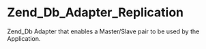 Zend_Db_Adapter_Replication
===========================

Zend_Db Adapter that enables a Master/Slave pair to be used by the Application.